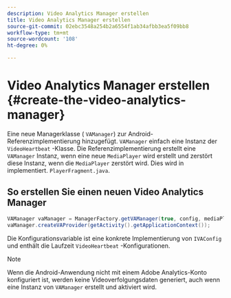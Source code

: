 ```yaml
---
description: Video Analytics Manager erstellen
title: Video Analytics Manager erstellen
source-git-commit: 02ebc3548a254b2a6554f1ab34afbb3ea5f09bb8
workflow-type: tm+mt
source-wordcount: '108'
ht-degree: 0%

---
```


# Video Analytics Manager erstellen {#create-the-video-analytics-manager}

Eine neue Managerklasse ( `VAManager`) zur Android-Referenzimplementierung hinzugefügt. `VAManager` einfach eine Instanz der `VideoHeartbeat` -Klasse. Die Referenzimplementierung erstellt eine `VAManager` Instanz, wenn eine neue `MediaPlayer` wird erstellt und zerstört diese Instanz, wenn die `MediaPlayer` zerstört wird. Dies wird in implementiert. `PlayerFragment.java`.

## So erstellen Sie einen neuen Video Analytics Manager

```java
VAManager vaManager = ManagerFactory.getVAManager(true, config, mediaPlayer);  
vaManager.createVAProvider(getActivity().getApplicationContext()); 
```

Die Konfigurationsvariable ist eine konkrete Implementierung von `IVAConfig` und enthält die Laufzeit `VideoHeartbeat` -Konfigurationen.

>[!NOTE]
>
>Wenn die Android-Anwendung nicht mit einem Adobe Analytics-Konto konfiguriert ist, werden keine Videoverfolgungsdaten generiert, auch wenn eine Instanz von `VAManager` erstellt und aktiviert wird.
